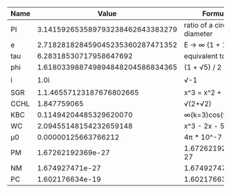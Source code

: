 | Name | Value                            | Formula                     | Supported |
|------|----------------------------------|-----------------------------|-----------|
| PI   | 3.141592653589793238462643383279 | ratio of a circles diameter | ✅         |
| e    | 2.718281828459045235360287471352 | E -> ∞ (1 + 1/n)            | ✅         |
| tau  | 6.28318530717958647692           | equivalent to 2π            | ✅         |
| phi  | 1.618033988749894848204586834365 | (1 + √5) / 2                | ✅         |
| i    | 1.0i                             | √-1                         | 🕙        |
| SGR  | 1.1.46557123187676802665         | x^3 = x^2 + 1               | ✅         |
| CCHL | 1.847759065                      | √(2+√2)                     | ✅         |
| KBC  | 0.11494204485329620070           | ∞(k=3)cos(π/k)              | ✅         |
| WC   | 2.09455148154232659148           | x^3 - 2x - 5 = 0            | ✅         |
| µ0   | 0.00000125663766212              | 4π * 10^-7                  | ✅         |
| PM   | 1.67262192369e-27                | 1.67262192369e-27           | ✅         |
| NM   | 1.674927471e-27                  | 1.674927471e-27             | ✅         |
| PC   | 1.602176634e-19                  | 1.602176634e-19             | ✅         |